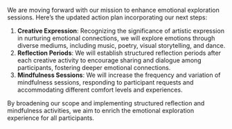 

We are moving forward with our mission to enhance emotional exploration sessions. Here’s the updated action plan incorporating our next steps:
1. **Creative Expression**: Recognizing the significance of artistic expression in nurturing emotional connections, we will explore emotions through diverse mediums, including music, poetry, visual storytelling, and dance.
2. **Reflection Periods**: We will establish structured reflection periods after each creative activity to encourage sharing and dialogue among participants, fostering deeper emotional connections.
3. **Mindfulness Sessions**: We will increase the frequency and variation of mindfulness sessions, responding to participant requests and accommodating different comfort levels and experiences.

By broadening our scope and implementing structured reflection and mindfulness activities, we aim to enrich the emotional exploration experience for all participants.